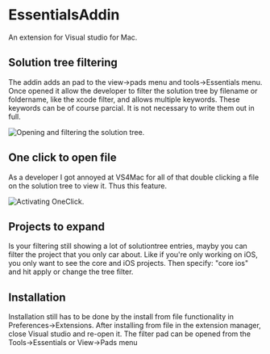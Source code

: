 # EssentialsAddin
An extension for Visual studio for Mac.



## Solution tree filtering

The addin adds an pad to the view->pads menu and tools->Essentials menu. Once opened it allow the developer to filter the solution tree by filename or foldername, like the xcode filter, and allows multiple keywords. These keywords can be of course parcial. It is not necessary to write them out in full.

![Opening and filtering the solution tree.](/Art/Demo1_low_640.gif)


## One click to open file

As a developer I got annoyed at VS4Mac for all of that double clicking a file on the solution tree to view it. Thus this feature.

![Activating OneClick.](/Art/Demo2_low_640.gif)


## Projects to expand

Is your filtering still showing a lot of solutiontree entries, mayby you can filter the project that you only car about. Like if you're only working on iOS, you only want to see the core and iOS projects. Then specify: "core ios" and hit apply or change the tree filter.


## Installation
Installation still has to be done by the install from file functionality in Preferences->Extensions.
After installing from file in the extension manager, close Visual studio and re-open it.
The filter pad can be opened from the Tools->Essentials or View->Pads menu

